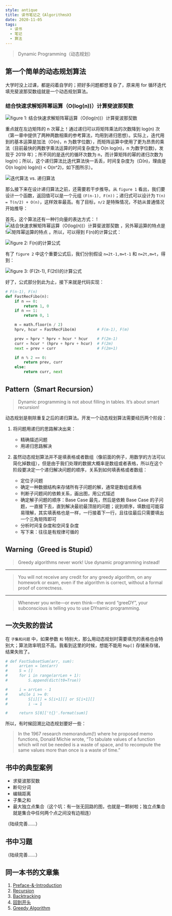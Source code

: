 ```yaml
---
style: antique
title: 读书笔记之《Algorithms》3
date: 2020-11-05
tags:
  - 读书
  - 笔记
  - 算法
---
```


> Dynamic Programming（动态规划）

## 第一个简单的动态规划算法

大学时没上过课，都是闷着自学的；把好多问题都想复杂了，原来用 for 循环迭代填充斐波那契数组就是一个动态规划算法。

### 结合快速求解矩阵幂运算（O(log(n))）计算斐波那契数

![figure 1: 结合快速求解矩阵幂运算（O(log(n))）计算斐波那契数](Algorithms-3-Dynamic-Programming/formula-fabnacci.png '=200px-')

重点就在左边矩阵的 n 次幂上！通过递归可以将矩阵乘法的次数降到 log(n) 次（第一章中提供了两种两数相乘的参考算法，均用到递归思想）。实际上，迭代用到的基本运算是加法（O(n)，n 为数字位数），而矩阵运算中使用了更为昂贵的乘法（目前最快的两数字乘法运算的时间复杂度为 O(n log(n)，n 为数字位数)，发现于 2019 年）；所不同的是迭代的循环次数为 n，而计算矩阵的幂的递归次数为 log(n)；所以，这个递归算法比迭代算法快一丢丢，时间复杂度为（Ω(n)，理由是 O(n log(n) log(n)) < O(n^2)，如下图所示）。

![迭代算法 vs. 递归算法](Algorithms-3-Dynamic-Programming/iterator-vs-recursive-fabnacci.png)

那么接下来在设计递归算法之前，还需要若干步推导。从 `figure 1` 看出，我们要设计一个函数，返回值可以是一个元组 `(F(n-1), F(n))`；递归式可以设计为 `T(n) = T(n/2) + O(n)`，这样效率最高。有了目标，`n/2` 是特殊情况，不妨从普通情况开始推导：

首先，这个算法还有一种行向量的表达方式：
!![结合快速求解矩阵幂运算（O(log(n))）计算斐波那契数](Algorithms-3-Dynamic-Programming/formula-fabnacci-0.png '=300px-')
，另外幂运算的特点是
!![矩阵幂运算的特点](Algorithms-3-Dynamic-Programming/formula-fabnacci-1.png '=300px-')
。所以，可以得到 F(n)的计算公式：

![figure 2: F(n)的计算公式](Algorithms-3-Dynamic-Programming/formula-fabnacci-2.png '=500px-')

有了 `figure 2` 中这个重要公式后，我们分别假设 `n=2t-1,m=t-1` 和 `n=2t,m=t`，得到：

![figure 3: (F(2t-1), F(2t))的计算公式](Algorithms-3-Dynamic-Programming/formula-fabnacci-3.png '=500px-')

好了，公式部分到此为止，接下来就是代码实现：

```python
# F(n-1), F(n)
def FastRecFibo(n):
    if n == 0:
        return 1, 0
    if n == 1:
        return 0, 1

    m = math.floor(n / 2)
    hprv, hcur = FastRecFibo(m)         # F(m-1), F(m)

    prev = hprv * hprv + hcur * hcur    # F(2m-1)
    curr = hcur * (hprv + hprv + hcur)  # F(2m)
    next = prev + curr                  # F(2m+1)

    if n % 2 == 0:
        return prev, curr
    else:
        return curr, next
```

## Pattern（Smart Recursion）

> Dynamic programming is not about filling in tables.
> It’s about smart recursion!

动态规划是剔除重复之后的递归算法。开发一个动态规划算法需要经历两个阶段：

1. 将问题用递归的思路解决出来：

   - 精确描述问题
   - 用递归思路解决

2. 虽然动态规划算法并不是填表格或者数组（像前面的例子，用数学的方法可以简化掉数组），但是由于我们处理的数据大概率是数组或者表格，所以在这个阶段要决定一个递归解决问题的顺序，关系到如何填表格或者数组：

   - 定位子问题
   - 确定一种数据结构来存储所有子问题的解，通常是数组或表格
   - 判断子问题间的依赖关系，画出图，用公式描述
   - 确定解子问题的顺序：Base Case 最先，然后是依赖 Base Case 的子问题，一直接下去，直到解决最初最顶层的问题；说到顺序，填数组可能容易理解，其实填表格也是一样，一行接着下一行，且往往最后只需要填出一个三角矩阵即可
   - 分析时间复杂度和空间复杂度
   - 写下来：往往是有规律可循的

## Warning（Greed is Stupid）

> Greedy algorithms never work!
> Use dynamic programming instead!

---

> You will not receive any credit for any greedy algorithm,
> on any homework or exam, even if the algorithm is correct,
> without a formal proof of correctness.

---

> Whenever you write—or even think—the word “greeDY”,
> your subconscious is telling you to use DYnamic programming.

## 一次失败的尝试

在 `子集和问题` 中，如果参数 `和` 特别大，那么用动态规划时需要填充的表格也会特别大；算法效率明显不高。我看到这里的时候，想能不能用 `Map[]` 存储来存储，结果失败了。

```python
# def FastSubsetSum(arr, sum):
#     arrLen = len(arr)
#     S = []
#     for i in range(arrLen + 1):
#         S.append(dict(t0=True))

#     i = arrLen - 1
#     while i >= 0:
#         S[i][] = S[i+1][] or S[i+1][]
#         i -= 1

#     return S[0]['t{}'.format(sum)]
```

所以，有时候回溯比动态规划要好一些：

> In the 1967 research memorandum(!) where he proposed memo functions, Donald Michie
> wrote, “To tabulate values of a function which will not be needed is a waste of space, and to
> recompute the same values more than once is a waste of time.”

## 书中的典型案例

- 求斐波那契数
- 断句分词
- 编辑距离
- 子集之和
- 最大独立点集合（这个坑：有一张无回路的图，也就是一颗树啦；独立点集合就是集合中任何两个点之间没有边相连）

（陆续完善……）

## 书中习题

（陆续完善……）

## 同一本书的文章集

1. [Preface-&-Introduction](post:Book-Algorithms-0-Preface-&-Introduction)
2. [Recursion](post:Book-Algorithms-1-Recursion)
3. [Backtracking](post:Book-Algorithms-2-Backtracking)
4. [回到开头](scroll-to-the-very-top)
5. [Greedy Algorithm](post:Book-Algorithms-4-Greedy)
